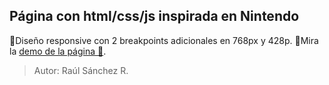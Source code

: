 ## Página con html/css/js inspirada en Nintendo
💙Diseño responsive con 2 breakpoints adicionales en 768px y 428p. 
🧡Mira la [demo de la página 👀](https://raulsr92.github.io/evaluacion3-ISIL-Funko_inspiration/).
> Autor: Raúl Sánchez R.